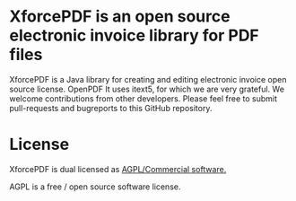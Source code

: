 # XforcePDF is an open source electronic invoice library for PDF files
XforcePDF is a Java library for creating and editing electronic invoice  open source license.  OpenPDF It uses itext5, for which we are very grateful.  We welcome contributions from other developers.  Please feel free to submit pull-requests and bugreports to this GitHub repository.

# License
XforcePDF is dual licensed as [AGPL/Commercial software.](https://www.gnu.org/licenses/agpl-3.0.en.html)

AGPL is a free / open source software license.
